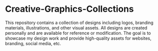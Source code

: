 # Creative-Graphics-Collections
This repository contains a collection of designs including logos, branding materials, illustrations, and other visual assets. All designs are created personally and are available for reference or modification. The goal is to showcase my design work and provide high-quality assets for websites, branding, social media, etc.

